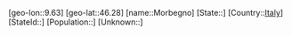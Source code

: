 ﻿---
location: [46.28,9.63]
type: City
tags:
- geo/City


SpocWebEntityId: 32599
isDeleted: false
confidential: public

---
[geo-lon::9.63]
[geo-lat::46.28]
[name::Morbegno]
[State::]
[Country::[Italy](geo/Continent/Europe/Italy.md)]
[StateId::]
[Population::]
[Unknown::]

